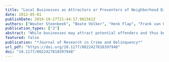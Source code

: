 ```yaml
---
title: "Local Businesses as Attractors or Preventers of Neighborhood Disorder"
date: 2012-05-01
publishDate: 2019-10-27T21:44:17.981561Z
authors: ["Wouter Steenbeek", "Beate Völker", "Henk Flap", "Frank van Oort"]
publication_types: ["2"]
abstract: "While businesses may attract potential offenders and thus be conducive to disorder, the number of employees could offset this by exercising social control on offenders. This study uses data from different sources to test this expectation across 278 Dutch neighborhoods in the four largest cities of the Netherlands, using multivariate multilevel analysis to disentangle individual perception differences of disorder and neighborhood effects. Attention is paid to traditional explanations of disorder (i.e., poverty, residential mobility, and ethnic heterogeneity). Results show a positive relationship between business presence and neighborhood disorder. We do not find consistent results of the number of employees (i.e., bigger businesses are not always better or worse). Our research demonstrates that the presence of neighborhood businesses could rival the effects of social disorganization theory."
featured: false
publication: "*Journal of Research in Crime and Delinquency*"
url_pdf: "https://doi.org/10.1177/0022427810397948"
doi: "10.1177/0022427810397948"
---
```


